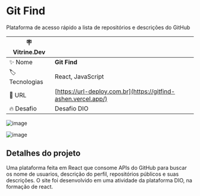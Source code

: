 # Git Find

Plataforma de acesso rápido a lista de repositórios e descrições do GitHub

| :placard: Vitrine.Dev |     |
| -------------  | --- |
| :sparkles: Nome        | **Git Find**
| :label: Tecnologias | React, JavaScript
| :rocket: URL         | [https://url-deploy.com.br](https://gitfind-ashen.vercel.app/)
| :fire: Desafio     | Desafio DIO

<!-- Inserir imagem com a #vitrinedev ao final do link -->
![image](https://github.com/RaphaelNCP/gitfind/assets/112732487/b69f8e53-fa0a-41ad-be5e-5b2cb465eab5#vitrinedev)

![image](https://github.com/RaphaelNCP/gitfind/assets/112732487/f5ca5ae9-1931-4ef0-8ea4-6c2e93cc080d)

## Detalhes do projeto

Uma plataforma feita em React que consome APIs do GitHub para buscar os nome de usuarios, descrição do perfil, repositórios públicos e suas descrições. O site foi desenvolvido em uma atividade da plataforma DIO, na formação de react.
